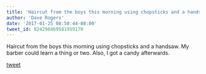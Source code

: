 ```yaml
---
title: 'Haircut from the boys this morning using chopsticks and a handsaw. My barber...'
author: 'Dave Rogers'
date: '2017-01-25 08:50:44-08:00'
tweet_id: 824298469581959170
---
```

Haircut from the boys this morning using chopsticks and a handsaw. My barber could learn a thing or two. Also, I got a candy afterwards.

[tweet](https://twitter.com/yukondude/status/824298469581959170)